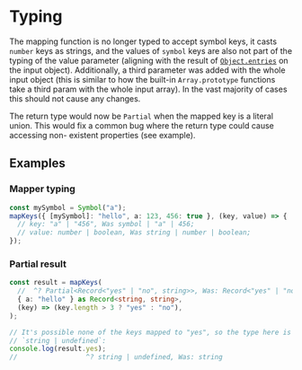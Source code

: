 # Typing

The mapping function is no longer typed to accept symbol keys, it casts `number`
keys as strings, and the values of `symbol` keys are also not part of the typing
of the value parameter (aligning with the result of [`Object.entries`](https://developer.mozilla.org/en-US/docs/Web/JavaScript/Reference/Global_Objects/Object/entries)
on the input object). Additionally, a third parameter was added with the whole
input object (this is similar to how the built-in `Array.prototype` functions
take a third param with the whole input array). In the vast majority of cases
this should not cause any changes.

The return type would now be `Partial` when the mapped key is a literal union.
This would fix a common bug where the return type could cause accessing non-
existent properties (see example).

## Examples

### Mapper typing

```ts
const mySymbol = Symbol("a");
mapKeys({ [mySymbol]: "hello", a: 123, 456: true }, (key, value) => {
  // key: "a" | "456", Was symbol | "a" | 456;
  // value: number | boolean, Was string | number | boolean;
});
```

### Partial result

```ts
const result = mapKeys(
  //  ^? Partial<Record<"yes" | "no", string>>, Was: Record<"yes" | "no", string>
  { a: "hello" } as Record<string, string>,
  (key) => (key.length > 3 ? "yes" : "no"),
);

// It's possible none of the keys mapped to "yes", so the type here is
// `string | undefined`:
console.log(result.yes);
//                 ^? string | undefined, Was: string
```
